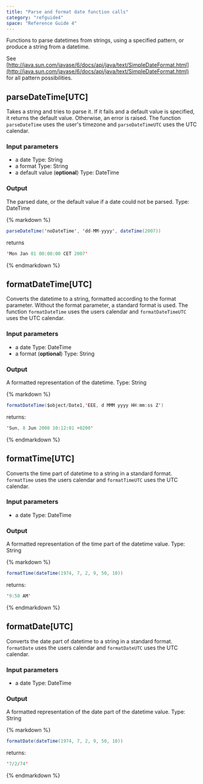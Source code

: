 ```yaml
---
title: "Parse and format date function calls"
category: "refguide4"
space: "Reference Guide 4"
---
```

Functions to parse datetimes from strings, using a specified pattern, or produce a string from a datetime.

See [http://java.sun.com/javase/6/docs/api/java/text/SimpleDateFormat.html](http://java.sun.com/javase/6/docs/api/java/text/SimpleDateFormat.html) for all pattern possibilities.

## parseDateTime[UTC]

Takes a string and tries to parse it. If it fails and a default value is specified, it returns the default value. Otherwise, an error is raised. The function `parseDateTime` uses the user's timezone and `parseDateTimeUTC` uses the UTC calendar.

### Input parameters

*   a date
    Type: String
*   a format
    Type: String
*   a default value (**optional**)
    Type: DateTime

### Output

The parsed date, or the default value if a date could not be parsed.
Type: DateTime

<div class="alert alert-info">{% markdown %}

```java
parseDateTime('noDateTime', 'dd-MM-yyyy', dateTime(2007))

```

returns

```java
'Mon Jan 01 00:00:00 CET 2007'

```

{% endmarkdown %}</div>

## formatDateTime[UTC]

Converts the datetime to a string, formatted according to the format parameter. Without the format parameter, a standard format is used. The function `formatDateTime` uses the users calendar and `formatDateTimeUTC` uses the UTC calendar.

### Input parameters

*   a date
    Type: DateTime
*   a format (**optional**)
    Type: String

### Output

A formatted representation of the datetime.
Type: String

<div class="alert alert-info">{% markdown %}

```java
formatDateTime($object/Date1,'EEE, d MMM yyyy HH:mm:ss Z')

```

returns:

```java
'Sun, 8 Jun 2008 10:12:01 +0200'

```

{% endmarkdown %}</div>

## formatTime[UTC]

Converts the time part of datetime to a string in a standard format. `formatTime` uses the users calendar and `formatTimeUTC` uses the UTC calendar.

### Input parameters

*   a date
    Type: DateTime

### Output

A formatted representation of the time part of the datetime value.
Type: String

<div class="alert alert-info">{% markdown %}

```java
formatTime(dateTime(1974, 7, 2, 9, 50, 10))

```

returns:

```java
'9:50 AM'

```

{% endmarkdown %}</div>

## formatDate[UTC]

Converts the date part of datetime to a string in a standard format. `formatDate` uses the users calendar and `formatDateUTC` uses the UTC calendar.

### Input parameters

*   a date
    Type: DateTime

### Output

A formatted representation of the date part of the datetime value.
Type: String

<div class="alert alert-info">{% markdown %}

```java
formatDate(dateTime(1974, 7, 2, 9, 50, 10))

```

returns:

```java
'7/2/74'

```

{% endmarkdown %}</div>